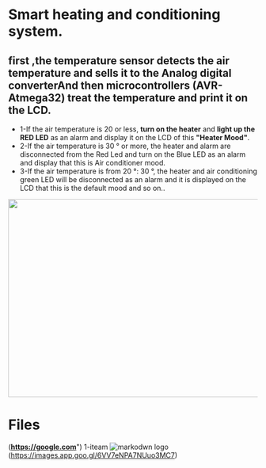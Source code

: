 # Smart heating and conditioning system.
## first ,the **temperature sensor** detects the air temperature and sells it to the **Analog digital converterAnd** then microcontrollers (AVR-Atmega32) treat the temperature and print it on the **LCD**.
* 1-If the air temperature is 20 or less, **turn on the heater** and **light up the RED LED** as an alarm and display it on the LCD of this 
**"Heater Mood"**.
* 2-If the air temperature is 30 ° or more, the heater and alarm are disconnected from the Red Led and turn on the Blue LED as an alarm and display that this is
Air conditioner mood.
* 3-If the air temperature is from 20 °: 30 °, the heater and air conditioning green LED will be disconnected as an alarm and it is displayed on the LCD that this is the default mood and so on..

<img src="https://media.giphy.com/media/W4PYUn8FnTkD1tYOSS/giphy.gif" width="720" height="400" />


# Files
(**https://google.com**")
   1-iteam
![markodwn logo](https://images.app.goo.gl/6VV7eNPA7NUuo3MC7)(https://images.app.goo.gl/6VV7eNPA7NUuo3MC7)
